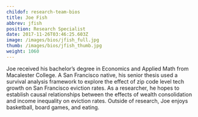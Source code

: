 ```yaml
---
childof: research-team-bios
title: Joe Fish
abbrev: jfish
position: Research Specialist
date: 2017-11-26T03:46:25.603Z
image: /images/bios/jfish_full.jpg
thumb: /images/bios/jfish_thumb.jpg
weight: 1060
---
```

Joe received his bachelor’s degree in Economics and Applied Math from Macalester College. A San Francisco native, his senior thesis used a survival analysis framework to explore the effect of zip code level tech growth on San Francisco eviction rates. As a researcher, he hopes to establish causal relationships between the effects of wealth consolidation and income inequality on eviction rates. Outside of research, Joe enjoys basketball, board games, and eating.


